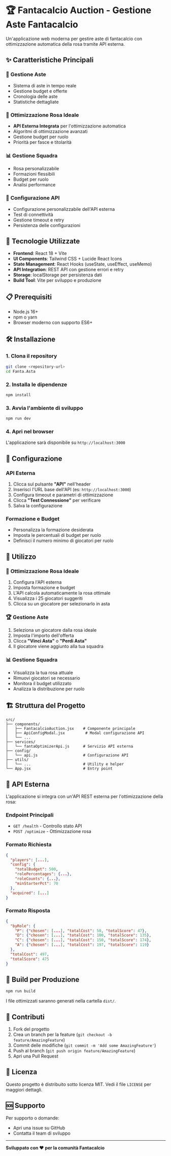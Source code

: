 # 🏆 Fantacalcio Auction - Gestione Aste Fantacalcio

Un'applicazione web moderna per gestire aste di fantacalcio con ottimizzazione automatica della rosa tramite API esterna.

## ✨ Caratteristiche Principali

### 🎯 **Gestione Aste** 

- Sistema di aste in tempo reale
- Gestione budget e offerte
- Cronologia delle aste
- Statistiche dettagliate

### 🤖 **Ottimizzazione Rosa Ideale**
- **API Esterna Integrata** per l'ottimizzazione automatica
- Algoritmi di ottimizzazione avanzati
- Gestione budget per ruolo
- Priorità per fasce e titolarità

### 📊 **Gestione Squadra**
- Rosa personalizzabile
- Formazioni flessibili
- Budget per ruolo
- Analisi performance

### 🔧 **Configurazione API**
- Configurazione personalizzabile dell'API esterna
- Test di connettività
- Gestione timeout e retry
- Persistenza delle configurazioni

## 🚀 Tecnologie Utilizzate

- **Frontend**: React 18 + Vite
- **UI Components**: Tailwind CSS + Lucide React Icons
- **State Management**: React Hooks (useState, useEffect, useMemo)
- **API Integration**: REST API con gestione errori e retry
- **Storage**: localStorage per persistenza dati
- **Build Tool**: Vite per sviluppo e produzione

## 📋 Prerequisiti

- Node.js 16+ 
- npm o yarn
- Browser moderno con supporto ES6+

## 🛠️ Installazione

### 1. Clona il repository
```bash
git clone <repository-url>
cd Fanta.Asta
```

### 2. Installa le dipendenze
```bash
npm install
```

### 3. Avvia l'ambiente di sviluppo
```bash
npm run dev
```

### 4. Apri nel browser
L'applicazione sarà disponibile su `http://localhost:3000`

## 🔧 Configurazione

### API Esterna
1. Clicca sul pulsante **"API"** nell'header
2. Inserisci l'URL base dell'API (es: `http://localhost:3000`)
3. Configura timeout e parametri di ottimizzazione
4. Clicca **"Test Connessione"** per verificare
5. Salva la configurazione

### Formazione e Budget
- Personalizza la formazione desiderata
- Imposta le percentuali di budget per ruolo
- Definisci il numero minimo di giocatori per ruolo

## 📱 Utilizzo

### 🎯 **Ottimizzazione Rosa Ideale**
1. Configura l'API esterna
2. Imposta formazione e budget
3. L'API calcola automaticamente la rosa ottimale
4. Visualizza i 25 giocatori suggeriti
5. Clicca su un giocatore per selezionarlo in asta

### 🏆 **Gestione Aste**
1. Seleziona un giocatore dalla rosa ideale
2. Imposta l'importo dell'offerta
3. Clicca **"Vinci Asta"** o **"Perdi Asta"**
4. Il giocatore viene aggiunto alla tua squadra

### 📊 **Gestione Squadra**
- Visualizza la tua rosa attuale
- Rimuovi giocatori se necessario
- Monitora il budget utilizzato
- Analizza la distribuzione per ruolo

## 🏗️ Struttura del Progetto

```
src/
├── components/
│   ├── FantacalcioAuction.jsx    # Componente principale
│   ├── ApiConfigModal.jsx         # Modal configurazione API
│   └── ...
├── services/
│   └── fantaOptimizerApi.js      # Servizio API esterna
├── config/
│   └── api.js                    # Configurazione API
├── utils/
│   └── ...                       # Utility e helper
└── App.jsx                       # Entry point
```

## 🔌 API Esterna

L'applicazione si integra con un'API REST esterna per l'ottimizzazione della rosa:

### Endpoint Principali
- `GET /health` - Controllo stato API
- `POST /optimize` - Ottimizzazione rosa

### Formato Richiesta
```json
{
  "players": [...],
  "config": {
    "totalBudget": 500,
    "rolePercentages": {...},
    "roleCounts": {...},
    "minStarterPct": 70
  },
  "acquired": [...]
}
```

### Formato Risposta
```json
{
  "byRole": {
    "P": {"chosen": [...], "totalCost": 50, "totalScore": 47},
    "D": {"chosen": [...], "totalCost": 100, "totalScore": 135},
    "C": {"chosen": [...], "totalCost": 150, "totalScore": 174},
    "A": {"chosen": [...], "totalCost": 197, "totalScore": 119}
  },
  "totalCost": 497,
  "totalScore": 475
}
```

## 🚀 Build per Produzione

```bash
npm run build
```

I file ottimizzati saranno generati nella cartella `dist/`.

## 🤝 Contributi

1. Fork del progetto
2. Crea un branch per la feature (`git checkout -b feature/AmazingFeature`)
3. Commit delle modifiche (`git commit -m 'Add some AmazingFeature'`)
4. Push al branch (`git push origin feature/AmazingFeature`)
5. Apri una Pull Request

## 📄 Licenza

Questo progetto è distribuito sotto licenza MIT. Vedi il file `LICENSE` per maggiori dettagli.

## 🆘 Supporto

Per supporto o domande:
- Apri una issue su GitHub
- Contatta il team di sviluppo

---

**Sviluppato con ❤️ per la comunità Fantacalcio** 